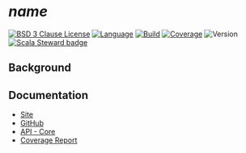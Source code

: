# $name$

[![BSD 3 Clause License](https://img.shields.io/github/license/nigeleke/$name$?style=plastic)](https://github.com/nigeleke/$name$/blob/master/LICENSE)
[![Language](https://img.shields.io/badge/language-Scala-blue.svg?style=plastic)](https://www.scala-lang.org)
[![Build](https://img.shields.io/github/actions/workflow/status/nigeleke/$name$/acceptance.yml?style=plastic)](https://github.com/nigeleke/$name$/actions/workflows/acceptance.yml)
[![Coverage](https://img.shields.io/codecov/c/github/nigeleke/$name$?style=plastic)](https://codecov.io/gh/nigeleke/$name$)
![Version](https://img.shields.io/github/v/tag/nigeleke/$name$?style=plastic)
[![Scala Steward badge](https://img.shields.io/badge/Scala_Steward-helping-blue.svg?style=plastic&logo=data:image/png;base64,iVBORw0KGgoAAAANSUhEUgAAAA4AAAAQCAMAAAARSr4IAAAAVFBMVEUAAACHjojlOy5NWlrKzcYRKjGFjIbp293YycuLa3pYY2LSqql4f3pCUFTgSjNodYRmcXUsPD/NTTbjRS+2jomhgnzNc223cGvZS0HaSD0XLjbaSjElhIr+AAAAAXRSTlMAQObYZgAAAHlJREFUCNdNyosOwyAIhWHAQS1Vt7a77/3fcxxdmv0xwmckutAR1nkm4ggbyEcg/wWmlGLDAA3oL50xi6fk5ffZ3E2E3QfZDCcCN2YtbEWZt+Drc6u6rlqv7Uk0LdKqqr5rk2UCRXOk0vmQKGfc94nOJyQjouF9H/wCc9gECEYfONoAAAAASUVORK5CYII=)](https://scala-steward.org)

## Background

## Documentation

* [Site](https://nigeleke.github.io/$name$)
* [GitHub](https://github.com/nigeleke/$name$)
* [API - Core](https://nigeleke.github.io/$name$/core/api/index.html)
* [Coverage Report](https://nigeleke.github.io/$name$/coverage/index.html)
